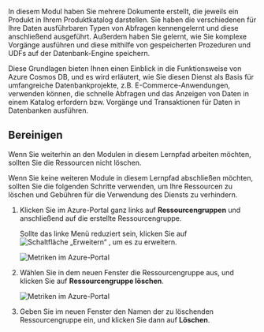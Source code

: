 In diesem Modul haben Sie mehrere Dokumente erstellt, die jeweils ein Produkt in Ihrem Produktkatalog darstellen. Sie haben die verschiedenen für Ihre Daten ausführbaren Typen von Abfragen kennengelernt und diese anschließend ausgeführt. Außerdem haben Sie gelernt, wie Sie komplexe Vorgänge ausführen und diese mithilfe von gespeicherten Prozeduren und UDFs auf der Datenbank-Engine speichern. 

Diese Grundlagen bieten Ihnen einen Einblick in die Funktionsweise von Azure Cosmos DB, und es wird erläutert, wie Sie diesen Dienst als Basis für umfangreiche Datenbankprojekte, z.B. E-Commerce-Anwendungen, verwenden können, die schnelle Abfragen und das Anzeigen von Daten in einem Katalog erfordern bzw. Vorgänge und Transaktionen für Daten in Datenbanken ausführen.

## <a name="clean-up"></a>Bereinigen

Wenn Sie weiterhin an den Modulen in diesem Lernpfad arbeiten möchten, sollten Sie die Ressourcen nicht löschen.

Wenn Sie keine weiteren Module in diesem Lernpfad abschließen möchten, sollten Sie die folgenden Schritte verwenden, um Ihre Ressourcen zu löschen und Gebühren für die Verwendung des Diensts zu verhindern.

1. Klicken Sie im Azure-Portal ganz links auf **Ressourcengruppen** und anschließend auf die erstellte Ressourcengruppe.  

    Sollte das linke Menü reduziert sein, klicken Sie auf ![Schaltfläche „Erweitern“](../media-draft/5-javascript-programming/expand.png) , um es zu erweitern.

   ![Metriken im Azure-Portal](../media-draft/5-javascript-programming/delete-resources-select.png)

2. Wählen Sie in dem neuen Fenster die Ressourcengruppe aus, und klicken Sie auf **Ressourcengruppe löschen**.

   ![Metriken im Azure-Portal](../media-draft/5-javascript-programming/delete-resources.png)

3. Geben Sie im neuen Fenster den Namen der zu löschenden Ressourcengruppe ein, und klicken Sie dann auf **Löschen**.
